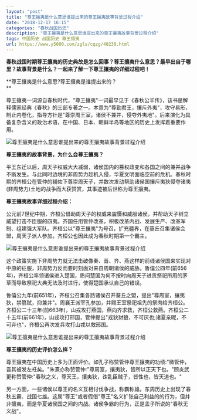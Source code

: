 ```yaml
---
layout: "post"
title: "尊王攘夷是什么意思谁提出来的尊王攘夷故事背景过程介绍"
date: "2018-12-17 16:15"
categories: "春秋战国历史"
description: "尊王攘夷是什么意思谁提出来的尊王攘夷故事背景过程介绍"
tags: 中国历史 战国历史 尊王攘夷
url: https://www.y5000.com/zgls/cqzg/40230.html
---
```






**春秋战国时期尊王攘夷的历史典故是怎么回事？尊王攘夷什么意思？最早出自于哪里？故事背景是什么？一起来了解一下尊王攘夷的详细过程吧！**

 **尊王攘夷是什么意思?尊王攘夷是谁提出来的？  
**

尊王攘夷一词源自春秋时代，"尊王攘夷"一词最早见于《春秋公羊传》，该书是解释儒家经典《春秋》的三部专著之一。本意为"尊勤君王，攘斥外夷"，攻守易形，制止内卷化，指导方针是"尊崇周王室，诸侯不兼并，侵夺外夷地"。后来演化为具备复杂含义的政治术语，在中国、日本、朝鲜半岛等地区的历史上发挥着重要作用。

![尊王攘夷是什么意思谁提出来的尊王攘夷故事背景过程介绍](https://img.y5000.com/uploads/allimg/190117/59dd0f909e50fea2fcc6b35d91d30da7.jpg)

 **尊王攘夷的故事背景，为什么会尊王攘夷？**

平王东迁以后，周天子权威大大减弱，诸侯国内的篡权政变和各国之间的兼并战争不断发生。与此同时边境的非周势力趁机入侵，华夏文明面临空前的危机。春秋时期的齐桓公在管仲的辅佐下尊崇周天子，并数次发动帮助诸侯国攘斥夷狄侵夺诸夷(非周势力)土地的战争而大获赞赏，其事迹被后世称为尊王攘夷。  

 **尊王攘夷故事详细过程介绍：**

公元前7世纪中期，齐桓公借助周天子的权威来震慑和威服诸侯，并帮助天子树立威望打击不臣服的四夷。齐国任用管仲改革，积极改革内战、发展生产、改革军制、组建强大军队。齐桓公以"尊王攘夷"为号召，扩充疆界，在葵丘召集诸侯会盟，周天子派人参加。齐桓公也因此成为春秋时期第一个霸主。

![尊王攘夷是什么意思谁提出来的尊王攘夷故事背景过程介绍](https://img.y5000.com/uploads/allimg/190117/24f03f80d421f758c64b66a4248830e9.jpg)

这个政策实施下非周势力就无法击破像秦、晋、齐、燕这样的前线诸侯国来实现对中原的征服，非周势力反而要时刻面对来自周朝诸侯的威胁。鲁僖公四年(前656年)，齐桓公率领诸侯进入楚国，质问楚国为何不按时向周天子进贡祭祀所用的茅草而导致祭祀大典无法及时进行，使得楚国承认自己的错误。

鲁僖公九年(前651年)，齐桓公召集各路诸侯召开葵丘之盟，提出"尊周室，攘夷狄，禁篡弑，抑兼并"。周襄王派宰孔参加，并赐王室祭祀祖先的祭肉给齐桓公。齐桓公二十三年(前663年)，山戎攻打燕国，燕向齐求救，齐桓公救燕。齐桓公二十五年(前661年)，山戎攻打邢国，管仲提出"戎狄豺狼，不可厌也;诸夏亲昵，不可弃也"，齐桓公再次发兵攻打山戎以救邢国。

![尊王攘夷是什么意思谁提出来的尊王攘夷故事背景过程介绍](https://img.y5000.com/uploads/allimg/190117/65fed05a2bdd361d9e9c7f42db133765.jpg)

 **尊王攘夷的历史评价怎么样？**

尊王攘夷在中国历史上多为正面评价。如孔子称赞管仲尊王攘夷的功绩:"微管仲，吾其被发左衽矣。"朱熹亦称赞管仲:"尊周室，攘夷狄，皆所以正天下也。"顾炎武更称赞管仲:"春秋之义，尊天王，攘夷狄，诛乱臣贼子，皆性也，皆天道也。"  

另一方面，一些诸侯以尊王的名义互相讨伐争战，称霸称雄。东周历史上出现了春秋五霸、战国七雄。这属"尊王"或者假借"尊王"名义扩张自己利益的的行为，但并非攘夷，而是华夏诸侯国之间的内战。诸侯争霸的行为，正是孟子所说的"春秋无义战"。
